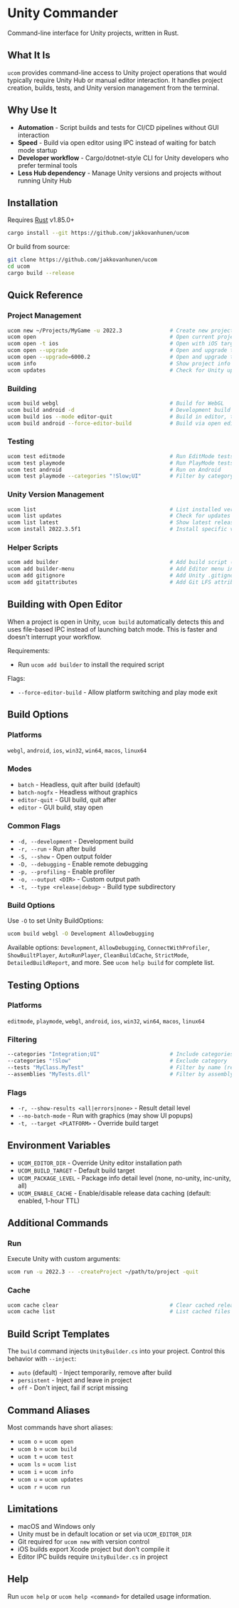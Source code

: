 # Unity Commander

Command-line interface for Unity projects, written in Rust.

## What It Is

`ucom` provides command-line access to Unity project operations that would typically require Unity Hub or manual editor
interaction. It handles project creation, builds, tests, and Unity version management from the terminal.

## Why Use It

- **Automation** - Script builds and tests for CI/CD pipelines without GUI interaction
- **Speed** - Build via open editor using IPC instead of waiting for batch mode startup
- **Developer workflow** - Cargo/dotnet-style CLI for Unity developers who prefer terminal tools
- **Less Hub dependency** - Manage Unity versions and projects without running Unity Hub

## Installation

Requires [Rust](https://www.rust-lang.org) v1.85.0+

```bash
cargo install --git https://github.com/jakkovanhunen/ucom
```

Or build from source:

```bash
git clone https://github.com/jakkovanhunen/ucom
cd ucom
cargo build --release
```

## Quick Reference

### Project Management

```bash
ucom new ~/Projects/MyGame -u 2022.3               # Create new project
ucom open                                          # Open current project
ucom open -t ios                                   # Open with iOS target
ucom open --upgrade                                # Open and upgrade to latest matching major.minor
ucom open --upgrade=6000.2                         # Open and upgrade to specific version
ucom info                                          # Show project info
ucom updates                                       # Check for Unity updates
```

### Building

```bash
ucom build webgl                                   # Build for WebGL
ucom build android -d                              # Development build
ucom build ios --mode editor-quit                  # Build in editor, then quit
ucom build android --force-editor-build            # Build via open editor
```

### Testing

```bash
ucom test editmode                                 # Run EditMode tests
ucom test playmode                                 # Run PlayMode tests
ucom test android                                  # Run on Android
ucom test playmode --categories "!Slow;UI"         # Filter by category
```

### Unity Version Management

```bash
ucom list                                          # List installed versions
ucom list updates                                  # Check for updates
ucom list latest                                   # Show latest releases
ucom install 2022.3.5f1                            # Install specific version
```

### Helper Scripts

```bash
ucom add builder                                   # Add build script (required for builds)
ucom add builder-menu                              # Add Editor menu integration
ucom add gitignore                                 # Add Unity .gitignore
ucom add gitattributes                             # Add Git LFS attributes
```

## Building with Open Editor

When a project is open in Unity, `ucom build` automatically detects this and uses file-based IPC instead of launching
batch mode. This is faster and doesn't interrupt your workflow.

Requirements:

- Run `ucom add builder` to install the required script

Flags:

- `--force-editor-build` - Allow platform switching and play mode exit

## Build Options

### Platforms

`webgl`, `android`, `ios`, `win32`, `win64`, `macos`, `linux64`

### Modes

- `batch` - Headless, quit after build (default)
- `batch-nogfx` - Headless without graphics
- `editor-quit` - GUI build, quit after
- `editor` - GUI build, stay open

### Common Flags

- `-d, --development` - Development build
- `-r, --run` - Run after build
- `-S, --show` - Open output folder
- `-D, --debugging` - Enable remote debugging
- `-p, --profiling` - Enable profiler
- `-o, --output <DIR>` - Custom output path
- `-t, --type <release|debug>` - Build type subdirectory

### Build Options

Use `-O` to set Unity BuildOptions:

```bash
ucom build webgl -O Development AllowDebugging
```

Available options: `Development`, `AllowDebugging`, `ConnectWithProfiler`, `ShowBuiltPlayer`, `AutoRunPlayer`,
`CleanBuildCache`, `StrictMode`, `DetailedBuildReport`, and more. See `ucom help build` for complete list.

## Testing Options

### Platforms

`editmode`, `playmode`, `webgl`, `android`, `ios`, `win32`, `win64`, `macos`, `linux64`

### Filtering

```bash
--categories "Integration;UI"                      # Include categories
--categories "!Slow"                               # Exclude category
--tests "MyClass.MyTest"                           # Filter by name (regex supported)
--assemblies "MyTests.dll"                         # Filter by assembly
```

### Flags

- `-r, --show-results <all|errors|none>` - Result detail level
- `--no-batch-mode` - Run with graphics (may show UI popups)
- `-t, --target <PLATFORM>` - Override build target

## Environment Variables

- `UCOM_EDITOR_DIR` - Override Unity editor installation path
- `UCOM_BUILD_TARGET` - Default build target
- `UCOM_PACKAGE_LEVEL` - Package info detail level (none, no-unity, inc-unity, all)
- `UCOM_ENABLE_CACHE` - Enable/disable release data caching (default: enabled, 1-hour TTL)

## Additional Commands

### Run

Execute Unity with custom arguments:

```bash
ucom run -u 2022.3 -- -createProject ~/path/to/project -quit
```

### Cache

```bash
ucom cache clear                                   # Clear cached release data
ucom cache list                                    # List cached files
```

## Build Script Templates

The `build` command injects `UnityBuilder.cs` into your project. Control this behavior with `--inject`:

- `auto` (default) - Inject temporarily, remove after build
- `persistent` - Inject and leave in project
- `off` - Don't inject, fail if script missing

## Command Aliases

Most commands have short aliases:

- `ucom o` = `ucom open`
- `ucom b` = `ucom build`
- `ucom t` = `ucom test`
- `ucom ls` = `ucom list`
- `ucom i` = `ucom info`
- `ucom u` = `ucom updates`
- `ucom r` = `ucom run`

## Limitations

- macOS and Windows only
- Unity must be in default location or set via `UCOM_EDITOR_DIR`
- Git required for `ucom new` with version control
- iOS builds export Xcode project but don't compile it
- Editor IPC builds require `UnityBuilder.cs` in project

## Help

Run `ucom help` or `ucom help <command>` for detailed usage information.
